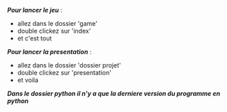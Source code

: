 

***Pour lancer le jeu*** : 
  - allez dans le dossier 'game'
  - double clickez sur 'index'
  - et c'est tout

***Pour lancer la presentation*** : 
  - allez dans le dossier 'dossier projet'
  - double clickez sur 'presentation'
  - et voila

***Dans le dossier python il n'y a que la derniere version du programme en python***
